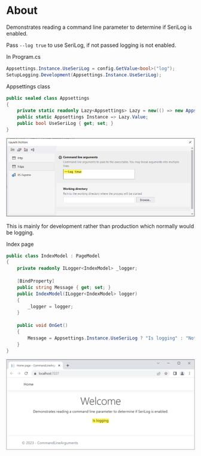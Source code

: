 ﻿# About

Demonstrates reading a command line parameter to determine if SeriLog is enabled.

Pass `--log true` to use SeriLog, if not passed logging is not enabled.

In Program.cs

```csharp
Appsettings.Instance.UseSeriLog = config.GetValue<bool>("log");
SetupLogging.Development(Appsettings.Instance.UseSeriLog);
```

Appsettings class

```csharp
public sealed class Appsettings
{
    private static readonly Lazy<Appsettings> Lazy = new(() => new Appsettings());
    public static Appsettings Instance => Lazy.Value;
    public bool UseSeriLog { get; set; }
}
```

![Figure1](assets/figure1.png)


This is mainly for development rather than production which normally would be logging.

Index page

```csharp
public class IndexModel : PageModel
{
    private readonly ILogger<IndexModel> _logger;

    [BindProperty]
    public string Message { get; set; }
    public IndexModel(ILogger<IndexModel> logger)
    {
        _logger = logger;
    }

    public void OnGet()
    {
        Message = Appsettings.Instance.UseSeriLog ? "Is logging" : "Not logging";
    }
}
```

![Figure2](assets/figure2.png)